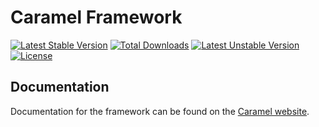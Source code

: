 # Caramel Framework

[![Latest Stable Version](https://poser.pugx.org/tricipta/caramel-framework/v/stable)](https://packagist.org/packages/tricipta/caramel-framework)
[![Total Downloads](https://poser.pugx.org/tricipta/caramel-framework/downloads)](https://packagist.org/packages/tricipta/caramel-framework)
[![Latest Unstable Version](https://poser.pugx.org/tricipta/caramel-framework/v/unstable)](https://packagist.org/packages/tricipta/caramel-framework)
[![License](https://poser.pugx.org/tricipta/caramel-framework/license)](https://packagist.org/packages/tricipta/caramel-framework)

## Documentation

Documentation for the framework can be found on the [Caramel website](https://caramel.bitvirtu.com/docs).